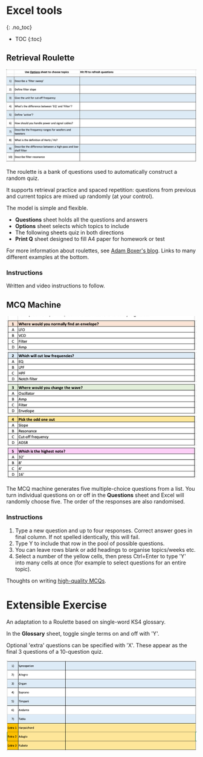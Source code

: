# Excel tools
{: .no_toc}

- TOC
{:toc}


## Retrieval Roulette

![](roulette.jpg)

The roulette is a bank of questions used to automatically construct a random quiz. 

It supports retrieval practice and spaced repetition: questions from previous and current topics are mixed up randomly (at your control).

The model is simple and flexible.

* **Questions** sheet holds all the questions and answers
* **Options** sheet selects which topics to include
* The following sheets quiz in both directions
* **Print Q** sheet designed to fill A4 paper for homework or test

For more information about roulettes, see [Adam Boxer's blog](https://achemicalorthodoxy.wordpress.com/2018/08/18/retrieval-roulettes/). Links to many different examples at the bottom.

### Instructions

Written and video instructions to follow.

## MCQ Machine

![](mcq.png)

The MCQ machine generates five multiple-choice questions from a list. You turn individual questions on or off in the **Questions** sheet and Excel will randomly choose five. The order of the responses are also randomised.

### Instructions

1. Type a new question and up to four responses. Correct answer goes in final column. If not spelled identically, this will fail.
2. Type Y to include that row in the pool of possible questions.
3. You can leave rows blank or add headings to organise topics/weeks etc.
4. Select a number of the yellow cells, then press Ctrl+Enter to type 'Y' into many cells at once (for example to select questions for an entire topic).

Thoughts on writing [high-quality MCQs](https://testing.byu.edu/handbooks/14%20Rules%20for%20Writing%20Multiple-Choice%20Questions.pdf).

# Extensible Exercise

An adaptation to a Roulette based on single-word KS4 glossary.

In the **Glossary** sheet, toggle single terms on and off with 'Y'.

Optional 'extra' questions can be specified with 'X'. These appear as the final 3 questions of a 10-question quiz.

![](ext.png)



